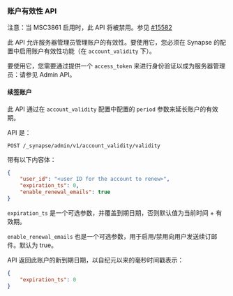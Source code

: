 ﻿### 账户有效性 API

注意：当 MSC3861 启用时，此 API 将被禁用。参见 [#15582](https://github.com/matrix-org/synapse/pull/15582)

此 API 允许服务器管理员管理账户的有效性。要使用它，您必须在 Synapse 的配置中启用账户有效性功能（在 `account_validity` 下）。

要使用它，您需要通过提供一个 `access_token` 来进行身份验证以成为服务器管理员：请参见 Admin API。

#### 续签账户

此 API 通过在 `account_validity` 配置中配置的 `period` 参数来延长账户的有效期。

API 是：

```
POST /_synapse/admin/v1/account_validity/validity
```

带有以下内容体：

```json
{
    "user_id": "<user ID for the account to renew>",
    "expiration_ts": 0,
    "enable_renewal_emails": true
}
```

`expiration_ts` 是一个可选参数，并覆盖到期日期，否则默认值为当前时间 + 有效期。

`enable_renewal_emails` 也是一个可选参数，用于启用/禁用向用户发送续订邮件。默认为 true。

API 返回此账户的新到期日期，以自纪元以来的毫秒时间戳表示：

```json
{
    "expiration_ts": 0
}
```